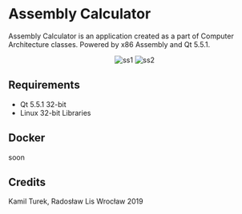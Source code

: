# Assembly Calculator
Assembly Calculator is an application created as a part of Computer Architecture classes. Powered by x86 Assembly and Qt 5.5.1.

<p align="center">
<img src="https://i.imgur.com/p2FFMrA.png" alt="ss1"/>
<img src="https://i.imgur.com/Z5N0spc.png" alt="ss2"/>
</p>

## Requirements
* Qt 5.5.1 32-bit
* Linux 32-bit Libraries

## Docker
soon

## Credits
Kamil Turek, Radosław Lis
Wrocław 2019